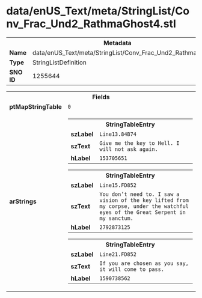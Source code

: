 <h1>data/enUS_Text/meta/StringList/Conv_Frac_Und2_RathmaGhost4.stl</h1><table><tr><th colspan="100%">Metadata</th></tr><tr><td><b>Name</b></td><td>data/enUS_Text/meta/StringList/Conv_Frac_Und2_RathmaGhost4.stl</td></tr><tr><td><b>Type</b></td><td>StringListDefinition</td></tr><tr><td><b>SNO ID</b></td><td>1255644</td></tr></table>

<table><tr><th colspan="100%">Fields</th></tr><tr><td><b>ptMapStringTable</b></td><td><code>0</code></td></tr><tr><td><b>arStrings</b></td><td><table><tr><th colspan="100%">StringTableEntry</th></tr><tr><td><b>szLabel</b></td><td><code>Line13.84B74</code></td></tr><tr><td><b>szText</b></td><td><code>Give me the key to Hell. I will not ask again.</code></td></tr><tr><td><b>hLabel</b></td><td><code>153705651</code></td></tr></table>


<table><tr><th colspan="100%">StringTableEntry</th></tr><tr><td><b>szLabel</b></td><td><code>Line15.FD852</code></td></tr><tr><td><b>szText</b></td><td><code>You don’t need to. I saw a vision of the key lifted from my corpse, under the watchful eyes of the Great Serpent in my sanctum.</code></td></tr><tr><td><b>hLabel</b></td><td><code>2792873125</code></td></tr></table>


<table><tr><th colspan="100%">StringTableEntry</th></tr><tr><td><b>szLabel</b></td><td><code>Line21.FD852</code></td></tr><tr><td><b>szText</b></td><td><code>If you are chosen as you say, it will come to pass.</code></td></tr><tr><td><b>hLabel</b></td><td><code>1590738562</code></td></tr></table>


</td></tr></table>

